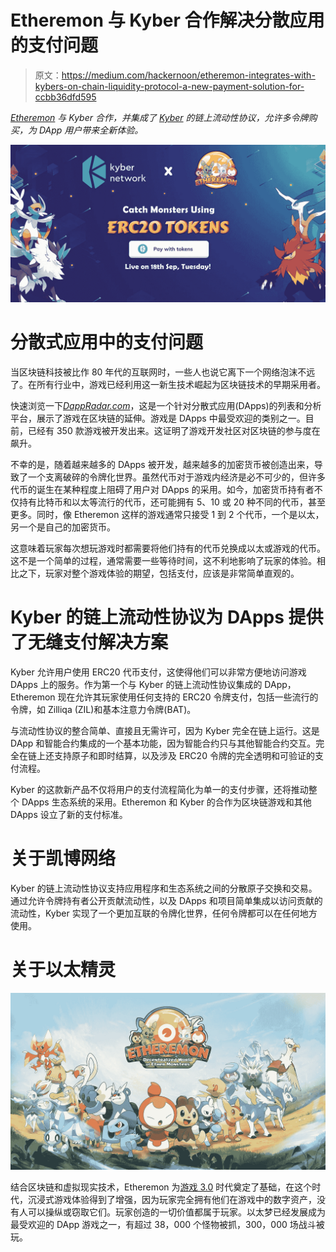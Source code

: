 # Etheremon 与 Kyber 合作解决分散应用的支付问题

> 原文：<https://medium.com/hackernoon/etheremon-integrates-with-kybers-on-chain-liquidity-protocol-a-new-payment-solution-for-ccbb36dfd595>

[*Etheremon*](https://www.etheremon.com/) *与 Kyber 合作，并集成了* [*Kyber*](https://kyber.network/) *的链上流动性协议，允许多令牌购买，为 DApp 用户带来全新体验。*

![](img/ea24676eefbb14fd7df4485e68f650de.png)

# **分散式应用中的支付问题**

当区块链科技被比作 80 年代的互联网时，一些人也说它离下一个网络泡沫不远了。在所有行业中，游戏已经利用这一新生技术崛起为区块链技术的早期采用者。

快速浏览一下[*DappRadar.com*](https://dappradar.com/)，这是一个针对分散式应用(DApps)的列表和分析平台，展示了游戏在区块链的延伸。游戏是 DApps 中最受欢迎的类别之一。目前，已经有 350 款游戏被开发出来。这证明了游戏开发社区对区块链的参与度在飙升。

不幸的是，随着越来越多的 DApps 被开发，越来越多的加密货币被创造出来，导致了一个支离破碎的令牌化世界。虽然代币对于游戏内经济是必不可少的，但许多代币的诞生在某种程度上阻碍了用户对 DApps 的采用。如今，加密货币持有者不仅持有比特币和以太等流行的代币，还可能拥有 5、10 或 20 种不同的代币，甚至更多。同时，像 Etheremon 这样的游戏通常只接受 1 到 2 个代币，一个是以太，另一个是自己的加密货币。

这意味着玩家每次想玩游戏时都需要将他们持有的代币兑换成以太或游戏的代币。这不是一个简单的过程，通常需要一些等待时间，这不利地影响了玩家的体验。相比之下，玩家对整个游戏体验的期望，包括支付，应该是非常简单直观的。

# Kyber 的链上流动性协议为 DApps 提供了无缝支付解决方案

Kyber 允许用户使用 ERC20 代币支付，这使得他们可以非常方便地访问游戏 DApps 上的服务。作为第一个与 Kyber 的链上流动性协议集成的 DApp，Etheremon 现在允许其玩家使用任何支持的 ERC20 令牌支付，包括一些流行的令牌，如 Zilliqa (ZIL)和基本注意力令牌(BAT)。

与流动性协议的整合简单、直接且无需许可，因为 Kyber 完全在链上运行。这是 DApp 和智能合约集成的一个基本功能，因为智能合约只与其他智能合约交互。完全在链上还支持原子和即时结算，以及涉及 ERC20 令牌的完全透明和可验证的支付流程。

Kyber 的这款新产品不仅将用户的支付流程简化为单一的支付步骤，还将推动整个 DApps 生态系统的采用。Etheremon 和 Kyber 的合作为区块链游戏和其他 DApps 设立了新的支付标准。

# **关于凯博网络**

Kyber 的链上流动性协议支持应用程序和生态系统之间的分散原子交换和交易。通过允许令牌持有者公开贡献流动性，以及 DApps 和项目简单集成以访问贡献的流动性，Kyber 实现了一个更加互联的令牌化世界，任何令牌都可以在任何地方使用。

# 关于以太精灵

![](img/b58414efa90b88969fa6800451ccc1f8.png)

结合区块链和虚拟现实技术，Etheremon 为[游戏 3.0](/etheremon/etheremon-building-the-foundation-of-game-3-0-with-blockchain-899ed5673e21) 时代奠定了基础，在这个时代，沉浸式游戏体验得到了增强，因为玩家完全拥有他们在游戏中的数字资产，没有人可以操纵或窃取它们。玩家创造的一切价值都属于玩家。以太梦已经发展成为最受欢迎的 DApp 游戏之一，有超过 38，000 个怪物被抓，300，000 场战斗被玩。